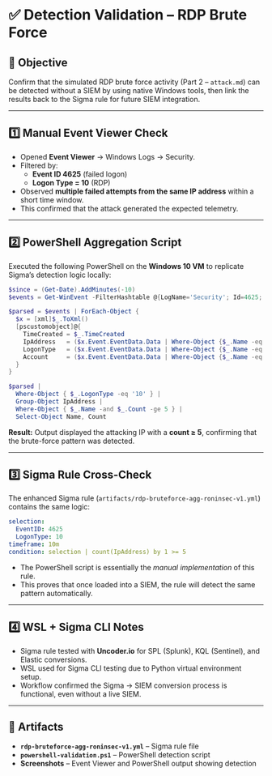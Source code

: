 # ✅ Detection Validation – RDP Brute Force

## 📜 Objective
Confirm that the simulated RDP brute force activity (Part 2 – `attack.md`) can be detected without a SIEM by using native Windows tools, then link the results back to the Sigma rule for future SIEM integration.

---

## 1️⃣ Manual Event Viewer Check
- Opened **Event Viewer** → Windows Logs → Security.
- Filtered by:
  - **Event ID 4625** (failed logon)
  - **Logon Type = 10** (RDP)
- Observed **multiple failed attempts from the same IP address** within a short time window.
- This confirmed that the attack generated the expected telemetry.

---

## 2️⃣ PowerShell Aggregation Script
Executed the following PowerShell on the **Windows 10 VM** to replicate Sigma’s detection logic locally:

```powershell
$since = (Get-Date).AddMinutes(-10)
$events = Get-WinEvent -FilterHashtable @{LogName='Security'; Id=4625; StartTime=$since}

$parsed = $events | ForEach-Object {
  $x = [xml]$_.ToXml()
  [pscustomobject]@{
    TimeCreated = $_.TimeCreated
    IpAddress   = ($x.Event.EventData.Data | Where-Object {$_.Name -eq 'IpAddress'}).'#text'
    LogonType   = ($x.Event.EventData.Data | Where-Object {$_.Name -eq 'LogonType'}).'#text'
    Account     = ($x.Event.EventData.Data | Where-Object {$_.Name -eq 'TargetUserName'}).'#text'
  }
}

$parsed |
  Where-Object { $_.LogonType -eq '10' } |
  Group-Object IpAddress |
  Where-Object { $_.Name -and $_.Count -ge 5 } |
  Select-Object Name, Count
````

**Result:**
Output displayed the attacking IP with a **count ≥ 5**, confirming that the brute-force pattern was detected.

---

## 3️⃣ Sigma Rule Cross-Check

The enhanced Sigma rule (`artifacts/rdp-bruteforce-agg-roninsec-v1.yml`) contains the same logic:

```yaml
selection:
  EventID: 4625
  LogonType: 10
timeframe: 10m
condition: selection | count(IpAddress) by 1 >= 5
```

* The PowerShell script is essentially the *manual implementation* of this rule.
* This proves that once loaded into a SIEM, the rule will detect the same pattern automatically.

---

## 4️⃣ WSL + Sigma CLI Notes

* Sigma rule tested with **Uncoder.io** for SPL (Splunk), KQL (Sentinel), and Elastic conversions.
* WSL used for Sigma CLI testing due to Python virtual environment setup.
* Workflow confirmed the Sigma → SIEM conversion process is functional, even without a live SIEM.

---

## 📂 Artifacts

* **`rdp-bruteforce-agg-roninsec-v1.yml`** – Sigma rule file
* **`powershell-validation.ps1`** – PowerShell detection script
* **Screenshots** – Event Viewer and PowerShell output showing detection

```
